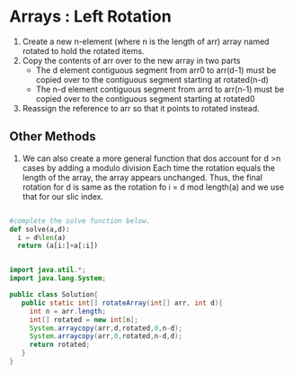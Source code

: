 # Arrays  : Left Rotation

1. Create a new n-element (where n is the length of arr) array named rotated to hold the rotated items.
2. Copy the contents of arr over to the new array in two parts
   - The d element contiguous segment from arr0 to arr(d-1) must be copied over to the contiguous segment  starting at rotated(n-d)
   - The n-d element contiguous segment from arrd to arr(n-1) must be copied over to the contiguous segment starting at rotated0
3. Reassign the reference to arr so that it points to rotated instead.




## Other Methods
1. We can also create a more general function that dos account for d >n cases by adding a modulo division
Each time the rotation equals the length of the array, the array appears unchanged. Thus, the final rotation for d is same as the rotation fo 
i = d mod length(a) and we use that for our slic index.

``` python

#complete the solve function below.
def solve(a,d):
  i = d%len(a)
  return (a[i:]+a[:i])
```


```java

import java.util.*;
import java.lang.System;

public class Solution{
   public static int[] rotateArray(int[] arr, int d){
     int n = arr.length;
     int[] rotated = new int[n];
     System.arraycopy(arr,d,rotated,0,n-d);
     System.arraycopy(arr,0,rotated,n-d,d);
     return rotated;
   }
}
